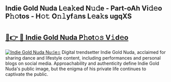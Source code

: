 ## Indie Gold Nuda L𝚎a𝚔ed N𝚞𝚍e - Part-oAh Vi𝚍𝚎o P𝚑𝚘tos - H𝚘𝚝 O𝚗𝚕yf𝚊ns L𝚎a𝚔s ugqXS

# <h2><a href="http://kfa8hn.oniu.top/?m=Indie+Gold+Nuda">🔗👉 🔴 Indie Gold Nuda P𝚑ot𝚘𝚜 V𝚒d𝚎o</a></h2>

[![Indie Gold Nuda Nu𝚍e𝚜](https://i.imgur.com/0qMVB7G.gif)](http://kfa8hn.oniu.top/?m=Indie+Gold+Nuda)
Digital trendsetter Indie Gold Nuda, acclaimed for sharing dance and lifestyle content, including performances and personal blogs on social media. Approachability and authenticity define Indie Gold Nuda's public image, but the enigma of his private life continues to captivate the public.  
